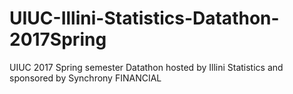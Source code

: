 # UIUC-Illini-Statistics-Datathon-2017Spring
UIUC 2017 Spring semester Datathon hosted by Illini Statistics and sponsored by Synchrony FINANCIAL
